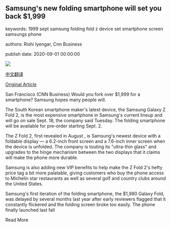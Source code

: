 ## Samsung's new folding smartphone will set you back $1,999

keywords: 1999 sept samsung folding fold z device set smartphone screen samsungs phone

authors: Rishi Iyengar, Cnn Business

publish date: 2020-09-01 00:00:00

![](https://cdn.cnn.com/cnnnext/dam/assets/200831170450-02-samsung-galaxy-z-fold-2-super-tease.jpg)

[中文翻译](Samsung%27s%20new%20folding%20smartphone%20will%20set%20you%20back%20%241%2C999_zh.md)

[Original Article](https://edition.cnn.com/2020/09/01/tech/samsung-galaxy-z-fold-2-price/index.html)

San Francisco (CNN Business) Would you fork over $1,999 for a smartphone? Samsung hopes many people will.

The South Korean smartphone maker's latest device, the Samsung Galaxy Z Fold 2, is the most expensive smartphone in Samsung's current lineup and will go on sale Sept. 18, the company said Tuesday. The folding smartphone will be available for pre-order starting Sept. 2.

The Z Fold 2, first revealed in August , is Samsung's newest device with a foldable display — a 6.2-inch front screen and a 7.6-inch inner screen when the device is unfolded. The company is touting its "ultra-thin glass" and upgrades to the hinge mechanism between the two displays that it claims will make the phone more durable.

Samsung is also adding new VIP benefits to help make the Z Fold 2's hefty price tag a bit more palatable, giving customers who buy the phone access to Michelin star restaurants as well as several golf and country clubs around the United States.

Samsung's first iteration of the folding smartphone, the $1,980 Galaxy Fold, was delayed by several months last year after early reviewers flagged that it constantly flickered and the folding screen broke too easily. The phone finally launched last fall

Read More